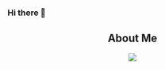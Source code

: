 ### Hi there 👋

<h2 align="center">About Me</h2>

<p align="center">
  <a href="https://skillicons.dev">
    <img src="https://skillicons.dev/icons?i=python,tailwind,react,nextjs,ts,html,css,vscode" />
  </a>
</p>

<p href="https://github.com/shuttleai" align="center">
    <img alt="" src="https://github-readme-stats-git-masterorgs-github-readme-stats-team.vercel.app/api?username=tristandevs&include_orgs=true&show_icons=true&theme=tokyonight&locale=en">
</p>
